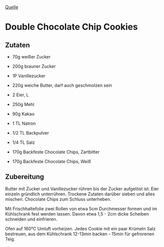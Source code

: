 [Quelle](https://www.foodwithlove.de/double-chocolate-chip-cookies-la-subway.html)

# Double Chocolate Chip Cookies

## Zutaten

- 70g	weißer Zucker
- 200g	brauner Zucker
- 1P	Vanillezucker
- 220g	weiche Butter, darf auch geschmolzen sein
- 2	Eier, L

- 250g	Mehl
- 90g	Kakao
- 1 TL	Natron
- 1/2 TL	Backpulver
- 1/4 TL	Salz

- 170g	Backfeste Chocolate Chips, Zartbitter
- 170g	Backfeste Chocolate Chips, Weiß


## Zubereitung

Butter mit Zucker und Vanillezucker rühren bis der Zucker aufgelöst ist. Eier einzeln gründlich unterrühren. Trockene Zutaten darüber sieben und alles mischen. Chocolate Chips zum Schluss unterheben. 

Mit Frischhaltefolie zwei Rollen von etwa 5cm Durchmesser formen und im Kühlschrank fest werden lassen. Davon etwa 1,5 - 2cm dicke Scheiben schneiden und einfrieren.

Ofen auf 160°C Umluft vorheizen. Jedes Cookie mit ein paar Krümeln Salz bestreuen, aus dem Kühlschrank 12-13min backen - 15min für gefrorenen Teig.
